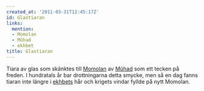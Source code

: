 ```yaml
---
created_at: '2011-03-31T12:45:17Z'
id: Glastiaran
links:
  mention:
  - Momolan
  - Mûhad
  - ekhbet
title: Glastiaran
---
```


Tiara av glas som skänktes till [Momolan] av [Mûhad] som ett tecken på freden. I hundratals år bar
drottningarna detta smycke, men så en dag fanns tiaran inte längre i [ekhbets] hår och krigets
vindar fyllde på nytt Momolan.

  [Momolan]: Momolan
  [Mûhad]: Mûhad
  [ekhbets]: ekhbet